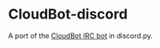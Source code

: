# CloudBot-discord
A port of the [CloudBot IRC bot](https://github.com/CloudBotIRC/CloudBot) in discord.py.
